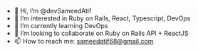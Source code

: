 - 👋 Hi, I’m @devSameedAtif
- 👀 I’m interested in Ruby on Rails, React, Typescript, DevOps
- 🌱 I’m currently learning DevOps
- 💞️ I’m looking to collaborate on Ruby on Rails API + ReactJS
- 📫 How to reach me: sameedatif68@gmail.com

<!---
devSameedAtif/devSameedAtif is a ✨ special ✨ repository because its `README.md` (this file) appears on your GitHub profile.
You can click the Preview link to take a look at your changes.
--->
